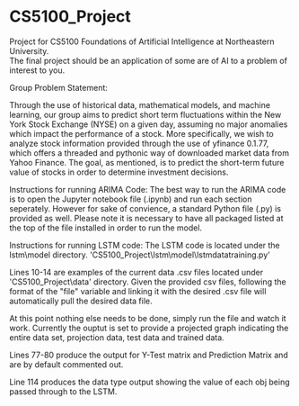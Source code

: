 # CS5100_Project

Project for CS5100 Foundations of Artificial Intelligence at Northeastern University.	
The final project should be an application of some are of AI to a problem of interest
to you.

Group Problem Statement:

Through the use of historical data, mathematical models, and machine learning, our group 
aims to predict short term fluctuations within the New York Stock Exchange (NYSE) on a 
given day, assuming no major anomalies which impact the performance of a stock. More 
specifically, we wish to analyze stock information provided through the use of yfinance 0.1.77, 
which offers a threaded and pythonic way of downloaded market data from Yahoo Finance. The goal, 
as mentioned, is to predict the short-term future value of stocks in order to determine investment 
decisions.

Instructions for running ARIMA Code:
The best way to run the ARIMA code is to open the Jupyter notebook file (.ipynb) and run each section
seperately. However for sake of convience, a standard Python file (.py) is provided as well. Please 
note it is necessary to have all packaged listed at the top of the file installed in order to run the
model.


Instructions for running LSTM code: 
The LSTM code is located under the lstm\model directory. 
'CS5100_Project\lstm\model\lstmdatatraining.py'

Lines 10-14 are examples of the current data .csv files located under 'CS5100_Project\data' directory. 
Given the provided csv files, following the format of the "file" variable and linking it with the desired 
.csv file will automatically pull the desired data file. 

At this point nothing else needs to be done, simply run the file and watch it work. Currently the ouptut 
is set to provide a projected graph indicating the entire data set, projection data, test data and trained data.

Lines 77-80 produce the output for Y-Test matrix and Prediction Matrix and are by default commented out. 

Line 114 produces the data type output showing the value of each obj being passed through to the LSTM. 
